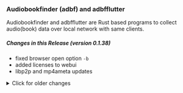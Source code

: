 ### Audiobookfinder (adbf) and adbfflutter

Audiobookfinder and adbfflutter are Rust based programs to collect audio(book) data over local
network with same clients.

##### Changes in this Release (version 0.1.38)
* fixed browser open option `-b`
* added licenses to webui
* libp2p and mp4ameta updates

<details>
  <summary>Click for older changes</summary>

    * v0.1.38
        - added license tab and more documentation text to app
    * v0.1.37
        - app has a busy indicator when searching files
    * v0.1.36
        - added sending out of audio files found also from android app
        - deployment with .deb
    * v0.1.35
        - no real changes, only library updates, and testing this release notes
    * v0.1.33:
        - fixed and beautified CI process
</details>        
